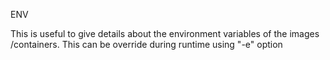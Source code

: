 ENV

This is useful to give details about the environment variables of the images /containers.
This can be override during runtime using "-e" option
